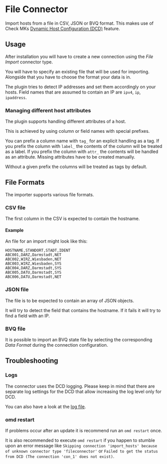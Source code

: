 # File Connector

Import hosts from a file in CSV, JSON or BVQ format.
This makes use of Check MKs [Dynamic Host Configuration (DCD)](https://docs.checkmk.com/latest/de/dcd.html) feature.

## Usage

After installation you will have to create a new connection using the _File Import_ connector type.

You will have to specify an existing file that will be used for importing.
Alongside that you have to choose the format your data is in.

The plugin tries to detect IP addresses and set them accordingly on your hosts. Field names that are assumed to contain an IP are `ipv4`, `ip`, `ipaddress`.

### Managing different host attributes

The plugin supports handling different attributes of a host.

This is achieved by using column or field names with special prefixes.

You can prefix a column name with `tag_` for an explicit handling as a tag.
If you prefix the column with `label_` the contents of the column will be treated as a label.
If you prefix the column with `attr_` the contents will be handled as an attribute. Missing attributes have to be created manually.

Without a given prefix the columns will be treated as tags by default.

## File Formats

The importer supports various file formats.

### CSV file

The first column in the CSV is expected to contain the hostname.

#### Example

An file for an import might look like this:

```csv
HOSTNAME,STANDORT,STADT,IDENT
ABC001,DARZ,Darmstadt,NET
ABC002,WIRZ,Wiesbaden,NET
ABC003,WIRZ,Wiesbaden,SYS
ABC004,DARZ,Darmstadt,SYS
ABC005,DATU,Darmstadt,SYS
ABC006,DATU,Darmstadt,NET
```

### JSON file

The file is to be expected to contain an array of JSON objects.

It will try to detect the field that contains the hostname.
If it fails it will try to find a field with an IP.

### BVQ file

It is possible to import an BVQ state file by selecting the
corresponding _Data Format_ during the connection configuration.

## Troubleshooting

### Logs

The connector uses the DCD logging.
Please keep in mind that there are separate log settings for the DCD that allow increasing the log level only for DCD.

You can also have a look at the [log file](https://docs.checkmk.com/latest/en/dcd.html#_dcd_log_file).

### omd restart

If problems occur after an update it is recommend run an `omd restart` once.

It is also recommended to execute `omd restart` if you happen to stumble upon an error message like `Skipping connection 'import_hosts' because of unknown connector type 'fileconnector'` or `Failed to get the status from DCD (The connection 'con_1' does not exist)`.
